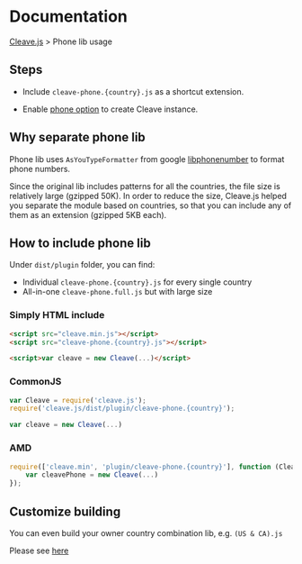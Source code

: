 # Documentation 

[Cleave.js](https://github.com/nosir/cleave.js) > Phone lib usage

## Steps

- Include `cleave-phone.{country}.js` as a shortcut extension.

- Enable [phone option](https://github.com/nosir/cleave.js/blob/master/doc/options.md#phone-numbers) to create Cleave instance.

## Why separate phone lib

Phone lib uses `AsYouTypeFormatter` from google [libphonenumber](https://github.com/googlei18n/libphonenumber/) to format phone numbers. 

Since the original lib includes patterns for all the countries, the file size is relatively large (gzipped 50K). In order to reduce the size, Cleave.js helped you separate the module based on countries, so that you can include any of them as an extension (gzipped 5KB each).

## How to include phone lib

Under `dist/plugin` folder, you can find:

- Individual `cleave-phone.{country}.js` for every single country
- All-in-one `cleave-phone.full.js` but with large size

### Simply HTML include

```html
<script src="cleave.min.js"></script>
<script src="cleave-phone.{country}.js"></script>

<script>var cleave = new Cleave(...)</script>
```

### CommonJS

```javascript
var Cleave = require('cleave.js');
require('cleave.js/dist/plugin/cleave-phone.{country}');

var cleave = new Cleave(...)
```

### AMD

```javascript
require(['cleave.min', 'plugin/cleave-phone.{country}'], function (Cleave) {
    var cleavePhone = new Cleave(...)
});
```

## Customize building

You can even build your owner country combination lib, e.g. `(US & CA).js`

Please see [here](https://github.com/nosir/libphonenumber-country-metadata#build-phone-type-formatterjs-for-cleavejs)
